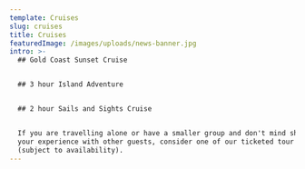 ```yaml
---
template: Cruises
slug: cruises
title: Cruises
featuredImage: /images/uploads/news-banner.jpg
intro: >-
  ## Gold Coast Sunset Cruise


  ## 3 hour Island Adventure


  ## 2 hour Sails and Sights Cruise


  If you are travelling alone or have a smaller group and don't mind sharing
  your experience with other guests, consider one of our ticketed tour options
  (subject to availability).
---
```


